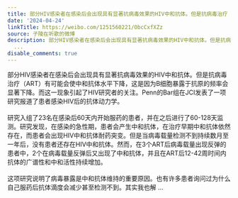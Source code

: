 ```yaml
---
title: 部分HIV感染者在感染后会出现具有显著抗病毒效果的HIV中和抗体。但是抗病毒治疗（ART）有可能会使中和抗体水平下降，这是因为B细胞暴露于抗原的频率会显著下降。...
date: '2024-04-24'
linkTitle: https://weibo.com/1251560221/ObcCxfXZz
source: 子陵在听歌的微博
description: 部分HIV感染者在感染后会出现具有显著抗病毒效果的HIV中和抗体。但是抗病毒治疗（ART）有可能会使中和抗体水平下降，这是因为B细胞暴露于抗原的频率会显著下降。而这一现象引起了HIV研究者的关注。Penn的Bar组在JCI发表了一项研究报道了患者感染HIV后的抗体动力学。<br><br>研究入组了23名在感染后60天内开始服药的患者，并在之后进行了60-128天监测。研究发现，在感染的急性期，患者会产生中和抗体，在治疗早期中和抗体依然存在，而患者会出现HIV中和抗体耐药突变。但是当病毒载量检测不到持续数月至一年后，没有患者还存在HIV中和抗体。然而，在3个ART后病毒载量出现反弹的患者中，2个在病毒载量反弹后又出现了中和抗体，并且在ART后12-42周时间内抗体的广谱性和中和活性持续增加。<br><br>这项研究说明了病毒暴露是中和抗体维持的重要原因。也有许多患者询问过为什么自己服药后抗体滴度会减少甚至检测不到。其实我也解
  ...
disable_comments: true
---
```

部分HIV感染者在感染后会出现具有显著抗病毒效果的HIV中和抗体。但是抗病毒治疗（ART）有可能会使中和抗体水平下降，这是因为B细胞暴露于抗原的频率会显著下降。而这一现象引起了HIV研究者的关注。Penn的Bar组在JCI发表了一项研究报道了患者感染HIV后的抗体动力学。<br><br>研究入组了23名在感染后60天内开始服药的患者，并在之后进行了60-128天监测。研究发现，在感染的急性期，患者会产生中和抗体，在治疗早期中和抗体依然存在，而患者会出现HIV中和抗体耐药突变。但是当病毒载量检测不到持续数月至一年后，没有患者还存在HIV中和抗体。然而，在3个ART后病毒载量出现反弹的患者中，2个在病毒载量反弹后又出现了中和抗体，并且在ART后12-42周时间内抗体的广谱性和中和活性持续增加。<br><br>这项研究说明了病毒暴露是中和抗体维持的重要原因。也有许多患者询问过为什么自己服药后抗体滴度会减少甚至检测不到。其实我也解 ...